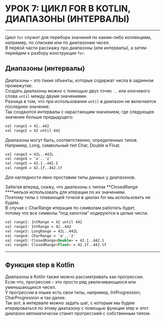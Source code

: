 # УРОК 7: ЦИКЛ FOR В KOTLIN, ДИАПАЗОНЫ (ИНТЕРВАЛЫ)

---
Цикл `for` служит для перебора значений по каким-либо коллекциям, например, по спискам или по диапазонам чисел.<br>
В первой части расскажу про диапазоны (или интервалы), а затем перейдем к разбору конструкции `for`.
## Диапазоны (интервалы)
Диапазоны – это такие объекты, которые содержат числа в заданном промежутке.<br>
Создать диапазоны можно с помощью двух точек `..` или ключевого слова `until` между двумя значениями.<br>
Разница в том, что при использовании `until` в диапазон не включается последнее значение.<br>
Так создаются интервалы с нарастающим значением, где следующее значение больше предыдущего:
```html
val range1 = 42..442
val range2 = 42 until 442
```
Диапазоны могут быть, соответственно, определенных типов.<br>
Например, Long, символьный тип Char, Double и Float.
```html
val range3 = 42L..442L
val range4 = 'a'..'z'
val range5 = 42.1..442.1
val range6 = 42.1f..442.1f
```
Для наглядности явно проставим типы данных у диапазонов.

Забегая вперед, скажу, что диапазоны с типом **ClosedRange ****нельзя использовать для итерации по их значениям.<br>
Поэтому типы с плавающей точкой в циклах for мы использовать не будем.<br>
В случае с CharRange итерация по символам работать будет, <br>
потому что все символы “под капотом” кодируются в целые числа.
```html
val range1: IntRange = 42 until 442
val range2: IntRange = 42..442
val range3: LongRange = 42L..442L
val range4: CharRange = 'a'..'z'
val range5: ClosedRange<Double> = 42.1..442.1
val range6: ClosedRange<Float> = 42.1f..442.1f
```
---
## Функция step в Kotlin
Диапазоны в Kotlin также можно рассматривать как прогрессии.<br>
Если что, прогрессия – это просто ряд увеличивающихся или уменьшающихся чисел.<br>
У прогрессии в языке есть свои типы, например, IntProgression, CharProgression и так далее.<br>
Так вот, в интервале можно задать шаг, с которым мы будем итерироваться по этому диапазону с помощью функции step и этот диапазон автоматически станет прогрессией с собственным типом.
